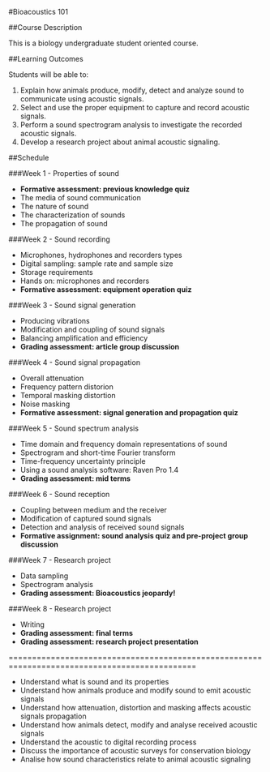 #Bioacoustics 101


##Course Description

This is a biology undergraduate student oriented course.


##Learning Outcomes

Students will be able to:

1. Explain how animals produce, modify, detect and analyze sound to communicate using acoustic signals.
2. Select and use the proper equipment to capture and record acoustic signals.
3. Perform a sound spectrogram analysis to investigate the recorded acoustic signals.
4. Develop a research project about animal acoustic signaling.


##Schedule

###Week 1 - Properties of sound

* __Formative assessment: previous knowledge quiz__
* The media of sound communication
* The nature of sound
* The characterization of sounds
* The propagation of sound

###Week 2 - Sound recording

* Microphones, hydrophones and recorders types
* Digital sampling: sample rate and sample size
* Storage requirements
* Hands on: microphones and recorders
* __Formative assessment: equipment operation quiz__

###Week 3 - Sound signal generation

* Producing vibrations
* Modification and coupling of sound signals
* Balancing amplification and efficiency
* __Grading assessment: article group discussion__

###Week 4 - Sound signal propagation

* Overall attenuation
* Frequency pattern distorion
* Temporal masking distortion
* Noise masking
* __Formative assessment: signal generation and propagation quiz__

###Week 5 - Sound spectrum analysis

* Time domain and frequency domain representations of sound
* Spectrogram and short-time Fourier transform
* Time-frequency uncertainty principle
* Using a sound analysis software: Raven Pro 1.4
* __Grading assessment: mid terms__

###Week 6 - Sound reception

* Coupling between medium and the receiver
* Modification of captured sound signals
* Detection and analysis of received sound signals
* __Formative assignment: sound analysis quiz and pre-project group discussion__


###Week 7 - Research project

* Data sampling
* Spectrogram analysis
* __Grading assessment: Bioacoustics jeopardy!__

###Week 8 - Research project

* Writing
* __Grading assessment: final terms__
* __Grading assessment: research project presentation__

==============================================================================================

- Understand what is sound and its properties
- Understand how animals produce and modify sound to emit acoustic signals
- Understand how attenuation, distortion and masking affects acoustic signals propagation 
- Understand how animals detect, modify and analyse received acoustic signals
- Understand the acoustic to digital recording process
- Discuss the importance of acoustic surveys for conservation biology
- Analise how sound characteristics relate to animal acoustic signaling

